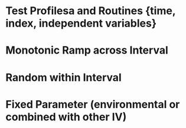 # Test Profilesa and Routines {time, index, independent variables}

# Monotonic Ramp across Interval

# Random within Interval

# Fixed Parameter (environmental or combined with other IV)